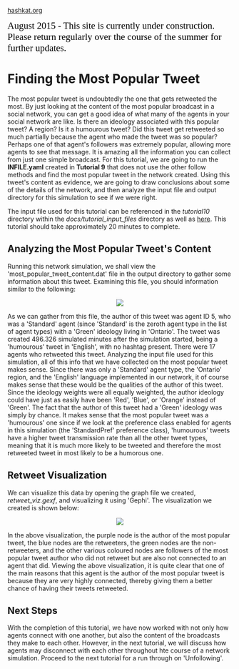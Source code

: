 [hashkat.org](http://hashkat.org)

<span style="color:black; font-family:Georgia; font-size:1.5em;">August 2015 - This site is currently under construction. Please return regularly over the course of the summer for further updates. </span>

# Finding the Most Popular Tweet

The most popular tweet is undoubtedly the one that gets retweeted the most. By just looking at the content of the most popular broadcast in a social network, you can get a good idea of what many of the agents in your social network are like. Is there an ideology associated with this popular tweet? A region? Is it a humourous tweet? Did this tweet get retweeted so much partially because the agent who made the tweet was so popular? Perhaps one of that agent's followers was extremely popular, allowing more agents to see that message. It is amazing all the information you can collect from just one simple broadcast. For this tutorial, we are going to run the **INFILE.yaml** created in **Tutorial 9** that does not use the other follow methods and find the most popular tweet in the network created. Using this tweet's content as evidence, we are going to draw conclusions about some of the details of the network, and then analyze the input file and output directory for this simulation to see if we were right.

The input file used for this tutorial can be referenced in the *tutorial10* directory within the *docs/tutorial_input_files* directory as well as [here](https://github.com/hashkat/hashkat/blob/master/docs/tutorial_input_files/tutorial10/INFILE.yaml). This tutorial should take approximately 20 minutes to complete.

## Analyzing the Most Popular Tweet's Content

Running this network simulation, we shall view the 'most_popular_tweet_content.dat' file in the output directory to gather some information about this tweet. Examining this file, you should information similar to the following:

<p align='center'>
<img src='../img/tutorial10/most_popular_tweet_content.png'>
</p>

As we can gather from this file, the author of this tweet was agent ID 5, who was a 'Standard' agent (since 'Standard' is the zeroth agent type in the list of agent types) with a 'Green' ideology living in 'Ontario'. The tweet was created 496.326 simulated minutes after the simulation started, being a 'humourous' tweet in 'English', with no hashtag present. There were 17 agents who retweeted this tweet. Analyzing the input file used for this simulation, all of this info that we have collected on the most popular tweet makes sense. Since there was only a 'Standard' agent type, the 'Ontario' region, and the 'English' language implemented in our network, it of course makes sense that these would be the qualities of the author of this tweet. Since the ideology weights were all equally weighted, the author ideology could have just as easily have been 'Red', 'Blue', or 'Orange' instead of 'Green'. The fact that the author of this tweet had a 'Green' ideology was simply by chance. It makes sense that the most popular tweet was a 'humourous' one since if we look at the preference class enabled for agents in this simulation (the 'StandardPref' preference class), 'humourous' tweets have a higher tweet transmission rate than all the other tweet types, meaning that it is much more likely to be tweeted and therefore the most retweeted tweet in most likely to be a humorous one.

## Retweet Visualization

We can visualize this data by opening the graph file we created, *retweet_viz.gexf*, and visualizing it using 'Gephi'. The visualization we created is shown below:

<p align='center'>
<img src='../img/tutorial10/retweet_visualization.png'>
</p>

In the above visualization, the purple node is the author of the most popular tweet, the blue nodes are the retweeters, the green nodes are the non-retweeters, and the other various coloured nodes are followers of the most popular tweet author who did not retweet but are also not connected to an agent that did. Viewing the above visualization, it is quite clear that one of the main reasons that this agent is the author of the most popular tweet is because they are very highly connected, thereby giving them a better chance of having their tweets retweeted. 

## Next Steps

With the completion of this tutorial, we have now worked with not only how agents connect with one another, but also the content of the broadcasts they make to each other. However, in the next tutorial, we will discuss how agents may disconnect with each other throughout hte course of a network simulation. Proceed to the next tutorial for a run through on 'Unfollowing'.  